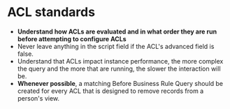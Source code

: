 # ACL standards

- __Understand how ACLs are evaluated and in what order they are run before attempting to configure ACLs__
- Never leave anything in the script field if the ACL's advanced field is false.
- Understand that ACLs impact instance performance, the more complex the query and the more that are running, the slower the interaction will be.
- **Whenever possible**, a matching Before Business Rule Query should be created for every ACL that is designed to remove records from a person's view.